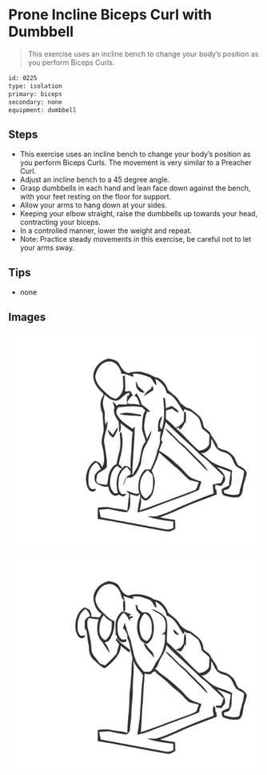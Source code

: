 # Prone Incline Biceps Curl with Dumbbell
> This exercise uses an incline bench to change your body’s position as you perform Biceps Curls.

``` 
id: 0225 
type: isolation 
primary: biceps 
secondary: none 
equipment: dumbbell 
``` 

## Steps

 - This exercise uses an incline bench to change your body’s position as you perform Biceps Curls. The movement is very similar to a Preacher Curl.
 - Adjust an incline bench to a 45 degree angle.
 - Grasp dumbbells in each hand and lean face down against the bench, with your feet resting on the floor for support.
 - Allow your arms to hang down at your sides.
 - Keeping your elbow straight, raise the dumbbells up towards your head, contracting your biceps.
 - In a controlled manner, lower the weight and repeat.
 - Note: Practice steady movements in this exercise, be careful not to let your arms sway.

## Tips

 - none

## Images

![](../svg/0225-relaxation.svg)

![](../svg/0225-tension.svg)
